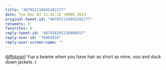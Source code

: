 ```yaml
---
title: "407852110945202177"
date: Tue Dec 03 12:41:35 +0000 2013
original-tweet-id: "407852110945202177"
retweets: 0
favorites: 0
reply-tweet-id: "407838285138886657"
reply-user-id: "76964916"
reply-user-screen-name: ""
---
```

<a href="https://twitter.com/ffotogirl">@ffotogirl</a> Yup a beanie when you have hair as short as mine, ooo and duck down jackets :)
